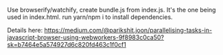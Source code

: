 Use browserify/watchify, create bundle.js from index.js. It's the one being used in index.html.
run yarn/npm i to install dependencies. 

Details here: https://medium.com/@parikshit.joon/parallelising-tasks-in-javascript-browser-using-webworkers-9f8983c0ca50?sk=b7464e5a574927d6c820fd463c1f0cf1
